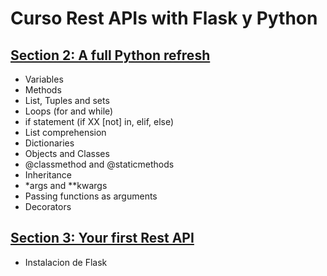 # Curso Rest APIs with Flask y Python

## [Section 2: A full Python refresh](section_2_a_full_python_review.md)

* Variables
* Methods
* List, Tuples and sets
* Loops (for and while)
* if statement (if XX [not] in, elif, else)
* List comprehension
* Dictionaries
* Objects and Classes
* @classmethod and @staticmethods
* Inheritance
* *args and **kwargs
* Passing functions as arguments
* Decorators

## [Section 3: Your first Rest API](section_3_your_first_rest_api.md)

* Instalacion de Flask